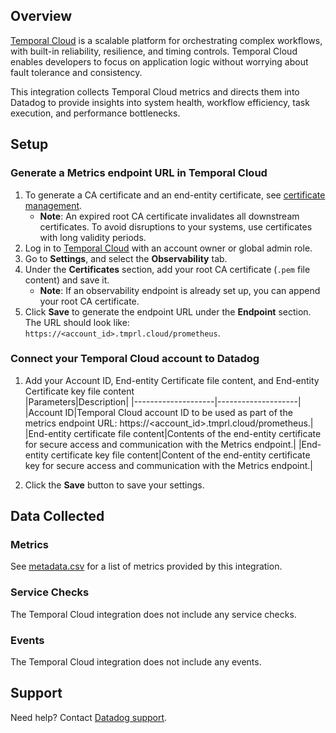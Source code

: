 ## Overview

[Temporal Cloud][1] is a scalable platform for orchestrating complex workflows, with built-in reliability, resilience, and timing controls. Temporal Cloud enables developers to focus on application logic without worrying about fault tolerance and consistency.


This integration collects Temporal Cloud metrics and directs them into Datadog to provide insights into system health, workflow efficiency, task execution, and performance bottlenecks.

## Setup

### Generate a Metrics endpoint URL in Temporal Cloud

1. To generate a CA certificate and an end-entity certificate, see [certificate management][2].
    - **Note**: An expired root CA certificate invalidates all downstream certificates. To avoid disruptions to your systems, use certificates with long validity periods.
2. Log in to [Temporal Cloud][3] with an account owner or global admin role.
3. Go to **Settings**, and select the **Observability** tab.
4. Under the **Certificates** section, add your root CA certificate (`.pem` file content) and save it.
    - **Note**: If an observability endpoint is already set up, you can append your root CA certificate.
5. Click **Save** to generate the endpoint URL under the **Endpoint** section. The URL should look like: `https://<account_id>.tmprl.cloud/prometheus`.


### Connect your Temporal Cloud account to Datadog

1. Add your Account ID, End-entity Certificate file content, and End-entity Certificate key file content    
    |Parameters|Description|
    |--------------------|--------------------|
    |Account ID|Temporal Cloud account ID to be used as part of the metrics endpoint URL: https://<account_id>.tmprl.cloud/prometheus.|
    |End-entity certificate file content|Contents of the end-entity certificate for secure access and communication with the Metrics endpoint.|
    |End-entity certificate key file content|Content of the end-entity certificate key for secure access and communication with the Metrics endpoint.|

2. Click the **Save** button to save your settings.


## Data Collected

### Metrics

See [metadata.csv][4] for a list of metrics provided by this integration.


### Service Checks

The Temporal Cloud integration does not include any service checks.

### Events

The Temporal Cloud integration does not include any events.

## Support

Need help? Contact [Datadog support][5].

[1]: https://temporal.io/cloud/
[2]: https://docs.temporal.io/cloud/certificates#use-certstrap/
[3]: https://cloud.temporal.io/
[4]: https://github.com/DataDog/integrations-core/blob/master/temporal_cloud/metadata.csv
[5]: https://docs.datadoghq.com/help/
